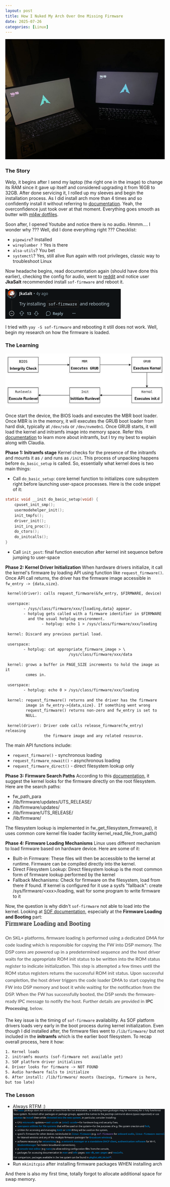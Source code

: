 ```yaml
---
layout: post
title: How I Nuked My Arch Over One Missing Firmware
date: 2025-07-26
categories: [Linux]
---
```


![nuke-arch-1](/images/2025-07-26/nuke-arch-1.png)

### The Story
Welp, it begins after I send my laptop (the right one in the image) to change its RAM since it gave up itself and considered upgrading it from 16GB to 32GB. After done servicing it, I rolled up my sleeves and begin the installation process. As I did install arch more than 4 times and so confidently install it without referring to [documentation](https://wiki.archlinux.org/title/Installation_guide). Yeah, the overconfidence just took over at that moment. Everything goes smooth as butter with [ml4w dotfiles](https://github.com/mylinuxforwork/dotfiles). 

Soon after, I opened Youtube and notice there is no audio. Hmmm.... I wonder why ???
Well, did I done everything right ???
Checklist:
- `pipewire`? Installed 
- `wireplumber ?` Yes is there
- `alsa-utils`? You bet 
- `systemctl`? Yes, still alive
Run again with root privileges, classic way to troubleshoot Linux 

Now headache begins, read documentation again (should have done this earlier), checking the config for audio, went to [reddit](https://www.reddit.com/r/archlinux/comments/pleb6c/audio_not_working_arch_linux/) and notice user **JkaSalt** recommended install `sof-firmware` and reboot it. 

![nuke-arch-2](/images/2025-07-26/nuke-arch-2.png)

I tried with `yay -S sof-firmware` and rebooting it still does not work.  Well, begin my research on how the firmware is loaded. 

### The Learning 
![nuke-arch-3](/images/2025-07-26/nuke-arch-3.png)

Once start the device, the BIOS loads and executes the MBR boot loader. Once MBR is in the memory, it will executes the GRUB boot loader from hard disk, typically at `/dev/sda` or `/dev/nvme0n1`. Once GRUB starts, it will load the kernel and initramfs image into memory space. Refer this [documentation](https://www.linuxfromscratch.org/blfs/view/svn/postlfs/initramfs.html) to learn more about initramfs, but I try my best to explain along with Claudia.

**Phase 1: Initramfs stage**
Kernel checks for the presence of the initramfs and mounts it as `/` and runs as `/init`. This process of unpacking happens before `do_basic_setup` is called. So, essentially what kernel does is two main things:
- Call `do_basic_setup`: core kernel function to initializes core subsystem right before launching user-space processes. Here is the code snippet of it:
```c
static void __init do_basic_setup(void) {
	cpuset_init_smp();
	usermodehelper_init();
	init_tmpfs();
	driver_init();
	init_irq_proc();
	do_ctors();
	do_initcalls();
}
```
- Call `init_post`: final function execution after kernel init sequence before jumping to user-space

**Phase 2: Kernel Driver Initialization**
When hardware drivers initialize, it call the kernel's firmware by loading API using function like `request_firmware()`.  Once API call returns, the driver has the firmware image accessible in `fw_entry -> {data,size}`. 

```
 kernel(driver): calls request_firmware(&fw_entry, $FIRMWARE, device)

 userspace:
        - /sys/class/firmware/xxx/{loading,data} appear.
        - hotplug gets called with a firmware identifier in $FIRMWARE
          and the usual hotplug environment.
                - hotplug: echo 1 > /sys/class/firmware/xxx/loading

 kernel: Discard any previous partial load.

 userspace:
        - hotplug: cat appropriate_firmware_image > \
                            /sys/class/firmware/xxx/data

 kernel: grows a buffer in PAGE_SIZE increments to hold the image as it
         comes in.

 userspace:
        - hotplug: echo 0 > /sys/class/firmware/xxx/loading

 kernel: request_firmware() returns and the driver has the firmware
         image in fw_entry->{data,size}. If something went wrong
         request_firmware() returns non-zero and fw_entry is set to
         NULL.

 kernel(driver): Driver code calls release_firmware(fw_entry) releasing
                 the firmware image and any related resource.
```

The main API functions include:
- `request_firmware()` - synchronous loading
- `request_firmware_nowait()` - asynchronous loading
- `request_firmware_direct()` - direct filesystem lookup only

**Phase 3: Firmware Search Paths**
According to this [documentation](https://docs.kernel.org/driver-api/firmware/fw_search_path.html), it suggest the kernel looks for the firmware directly on the root filesystem. Here are the search paths:
- fw_path_para 
- /lib/firmware/updates/UTS_RELEASE/
- /lib/firmware/updates/
- /lib/firmware/UTS_RELEASE/
- /lib/firmware/

The filesystem lookup is implemented in fw_get_filesystem_firmware(), it uses common core kernel file loader facility kernel_read_file_from_path()

**Phase 4: Firmware Loading Mechanisms**
Linux uses different mechanism to load firmware based on hardware device. Here are some of it:
- Built-in Firmware: These files will then be accessible to the kernel at runtime. Firmware can be compiled directly into the kernel. 
- Direct Filesystem Lookup: Direct filesystem lookup is the most common form of firmware lookup performed by the kernel
- Fallback Mechanisms: Check for firmware on the filesystem, load from there if found. If kernel is configured for it  use a sysfs "fallback": create /sys/firmware/\<xxx>/loading, wait for some program to write firmware to it

Now, the question is why didn't `sof-firmware` not able to load into the kernel. Looking at [SOF documentation](https://thesofproject.github.io/latest/architectures/host/linux_driver/architecture/sof_driver_arch.html#sof-platform-driver), especially at the **Firmware Loading and Booting** part:
![nuke-arch-4](/images/2025-07-26/nuke-arch-4.png)

The key issue is the timing of `sof-firmware` availability. As SOF platform drivers loads very early in the boot process during kernel initialization. Even though I did installed after, the firmware files went to `/lib/firmware/` but not included in the **initramfs** which is the earlier boot filesystem. To recap overall process, here it how:
```
1. Kernel loads 
2. initramfs mounts (sof-firmware not available yet)
3. SOF platform driver initializes
4. Driver looks for firmware -> NOT FOUND
5. Audio hardware fails to initialize
6. After install: /lib/firmware/ mounts (bazinga, firmware is here, but too late)
```

### The Lesson
- Always RTFM :) 
![nuke-arch-5](/images/2025-07-26/nuke-arch-5.png)
- Run `mkinitcpio` after installing firmware packages WHEN installing arch 

And there is also my first time, totally forgot to allocate additional space for swap memory. 
